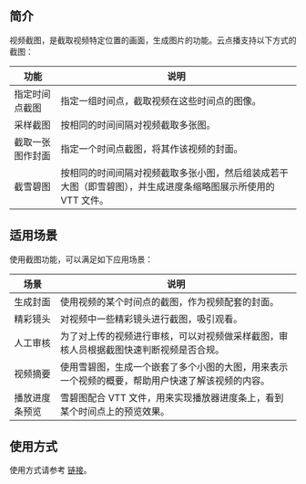## 简介

视频截图，是截取视频特定位置的画面，生成图片的功能。云点播支持以下方式的截图：

| 功能 | 说明 |
| -- | -- |
| 指定时间点截图 | 指定一组时间点，截取视频在这些时间点的图像。|
| 采样截图 | 按相同的时间间隔对视频截取多张图。|
| 截取一张图作封面 | 指定一个时间点截图，将其作该视频的封面。|
| 截雪碧图 | 按相同的时间间隔对视频截取多张小图，然后组装成若干大图（即雪碧图），并生成进度条缩略图展示所使用的 VTT 文件。|

## 适用场景

使用截图功能，可以满足如下应用场景：

| 场景 | 说明 |
| -- | -- |
| 生成封面 | 使用视频的某个时间点的截图，作为视频配套的封面。|
| 精彩镜头 | 对视频中一些精彩镜头进行截图，吸引观看。 |
| 人工审核 | 为了对上传的视频进行审核，可以对视频做采样截图，审核人员根据截图快速判断视频是否合规。 |
| 视频摘要 | 使用雪碧图，生成一个嵌套了多个小图的大图，用来表示一个视频的概要，帮助用户快速了解该视频的内容。 |
| 播放进度条预览 | 雪碧图配合 VTT 文件，用来实现播放器进度条上，看到某个时间点上的预览效果。 |

## 使用方式

使用方式请参考 [链接](https://cloud.tencent.com/document/product/266/33480)。